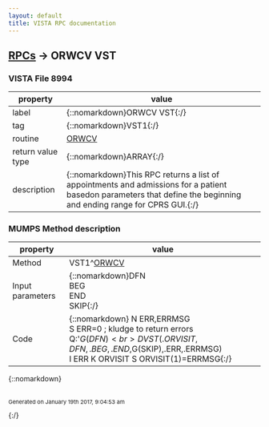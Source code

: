 ```yaml
---
layout: default
title: VISTA RPC documentation
---
```




## [RPCs](TableOfContent.md) &#8594; ORWCV VST 



### VISTA File 8994 


 property | value 
--- | --- 
 label | {::nomarkdown}ORWCV VST{:/}
 tag | {::nomarkdown}VST1{:/}
 routine | [ORWCV](http://code.osehra.org/dox/Routine_ORWCV_source.html)
 return value type | {::nomarkdown}ARRAY{:/}
 description | {::nomarkdown}This RPC returns a list of appointments and admissions for a patient basedon parameters that define the beginning and ending range for CPRS GUI.{:/}


### MUMPS Method description

 property | value 
 --- | --- 
 Method | VST1^[ORWCV](http://code.osehra.org/dox/Routine_ORWCV_source.html)
 Input parameters | {::nomarkdown}DFN<br>BEG<br>END<br>SKIP{:/}
 Code | {::nomarkdown}  N ERR,ERRMSG<br> S ERR=0 ; kludge to return errors<br> Q:'$G(DFN)<br> D VST(.ORVISIT,DFN,.BEG,.END,$G(SKIP),.ERR,.ERRMSG)<br> I ERR K ORVISIT S ORVISIT(1)=ERRMSG{:/}

{::nomarkdown} <br/><br/><p style="font-size: 11px">Generated on January 19th 2017, 9:04:53 am</p>{:/}